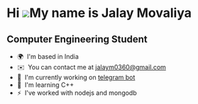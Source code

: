 Hi ![](https://user-images.githubusercontent.com/18350557/176309783-0785949b-9127-417c-8b55-ab5a4333674e.gif)My name is Jalay Movaliya
======================================================================================================================================

Computer Engineering Student
----------------------------

*   🌍  I'm based in India
*   ✉️  You can contact me at [jalaym0360@gmail.com](mailto:jalaym0360@gmail.com)
*   🚀  I'm currently working on [telegram bot](http://t.me/ce_cspit_bot)
*   🧠  I'm learning C++
*   ⚡  I've worked with nodejs and mongodb

